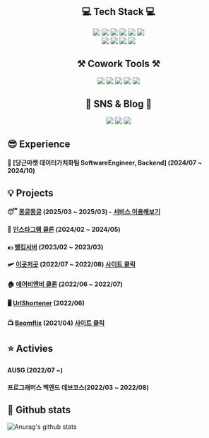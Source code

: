 <!-- ![header](https://capsule-render.vercel.app/api?type=transparent&color=auto&height=300&section=header&text=Beomseok%20&fontSize=90)
 -->
<!-- ### Hi there 👋
😃 I'm Beomsic  
🏫 Kyung HEE University

<img src="https://img.shields.io/badge/qjatjr29@khu.ac.kr-EA4335?style=flat-square&logo=gmail&logoColor=white"/></a>
<img src="https://img.shields.io/badge/hhqjatjr@gmail.com-EA4335?style=flat-square&logo=gmail&logoColor=white"/></a>
<img src="https://img.shields.io/badge/beomsic-E4405F?style=flat-square&logo=Instagram&logoColor=white&url=https://www.instagram.com/beomsic/"/></a> -->

<div align="center">

## 💻 Tech Stack 💻

<img src="https://img.shields.io/badge/Spring-6DB33F?style=for-the-badge&logo=spring&logoColor=white"/></a>
<img src="https://img.shields.io/badge/java-007396?style=for-the-badge&logo=java&logoColor=white"/></a>
<img src="https://img.shields.io/badge/MySQL-4479A1?style=for-the-badge&&logo=MySQL&logoColor=white"/></a>
<img src="https://img.shields.io/badge/AWS-232F3E?style=for-the-badge&&logo=Amazon&logoColor=white"/></a>
<img src="https://img.shields.io/badge/kafka-231F20?style=for-the-badge&&logo=apachekafka&logoColor=white"/></a>
<img src="https://img.shields.io/badge/docker-2496ED?style=for-the-badge&&logo=DOCKER&logoColor=white"/></a>
<br>
<img src="https://img.shields.io/badge/React-61DAFB?style=for-the-badge&logo=React&logoColor=white"/></a>
<img src="https://img.shields.io/badge/JavaScript-F7DF1E?style=for-the-badge&&logo=JavaScript&logoColor=white"/></a>
<img src="https://img.shields.io/badge/HTML-E34F26?style=for-the-badge&&logo=HTML5&logoColor=white"/></a>
<img src="https://img.shields.io/badge/CSS-1572B6?style=for-the-badge&&logo=CSS3&logoColor=white"/></a>

## ⚒ Cowork Tools ⚒

<img src="https://img.shields.io/badge/GitHub-181717?style=for-the-badge&&logo=GitHub&logoColor=white"/></a>
<img src="https://img.shields.io/badge/Notion-000000?style=for-the-badge&&logo=Notion&logoColor=white"/></a>
<img src="https://img.shields.io/badge/Jira-0052CC?style=for-the-badge&logo=Jira&logoColor=white"/></a>
<img src="https://img.shields.io/badge/Slack-4A154B?style=for-the-badge&&logo=Slack&logoColor=white"/></a>
<img src="https://img.shields.io/badge/Postman-FF6C37?style=for-the-badge&&logo=Postman&logoColor=white"/></a>

## 🎨 SNS & Blog 🎨
<a href="https://www.instagram.com/beomsic/"><img src="https://img.shields.io/badge/Beomsic-E4405F?style=for-the-badge&&logo=Instagram&logoColor=white"/></a>
<a href="https://beomsic.tistory.com/"><img src="https://img.shields.io/badge/Blog-000000?style=for-the-badge&&logo=Tistory&logoColor=white"/></a>
<img src="https://img.shields.io/badge/hhqjatjr@gmail.com-EA4335?style=for-the-badge&&logo=Gmail&logoColor=white"/></a>

</div>

## 😎 Experience
#### 🥕 [당근마켓 데이터가치화팀 SoftwareEngineer, Backend] (2024/07 ~ 2024/10)

## 💡 Projects
#### 😴 [몽글몽글](https://github.com/dreamcastle13579/server) (2025/03 ~ 2025/03) - [서비스 이용해보기](https://dream-castle.shop/)
#### 🌠 [인스타그램 클론](https://github.com/qjatjr29/Instagram-clone) (2024/02 ~ 2024/05)
#### 💶 [뱅킹서버](https://github.com/qjatjr29/2023-banking-challenge) (2023/02 ~ 2023/03)
#### 🛩 [이곳저곳](https://github.com/prgrms-web-devcourse/Team_09_p2p_BE) (2022/07 ~ 2022/08) [사이트 클릭](https://team-09-p2p-fe.vercel.app/)
#### 🏠 [에어비앤비 클론](https://github.com/prgrms-be-devcourse/BE-02-Airbnb) (2022/06 ~ 2022/07)
#### 🖥 [UrlShortener](https://github.com/qjatjr29/springboot-url-shortener) (2022/06)
#### 📺 [Beomflix](https://github.com/qjatjr29/beomflix) (2021/04) [사이트 클릭](https://nifty-sammet-ddd19e.netlify.app/)

##  ⭐️ Activies
#### AUSG (2022/07 ~)
#### 프로그래머스 백엔드 데브코스(2022/03 ~ 2022/08)


## 📔 Github stats

![Anurag's github stats](https://github-readme-stats.vercel.app/api?username=qjatjr29&show_icons=true&theme=solarized-light)

<!--
**qjatjr29/qjatjr29** is a ✨ _special_ ✨ repository because its `README.md` (this file) appears on your GitHub profile.

Here are some ideas to get you started:

- 🔭 I’m currently working on ...
- 🌱 I’m currently learning ...
- 👯 I’m looking to collaborate on ...
- 🤔 I’m looking for help with ...
- 💬 Ask me about ...
- 📫 How to reach me: ...
- 😄 Pronouns: ...
- ⚡ Fun fact: ...
-->
